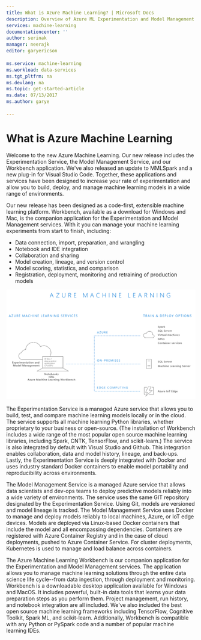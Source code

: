 ```yaml
---
title: What is Azure Machine Learning? | Microsoft Docs
description: Overview of Azure ML Experimentation and Model Management Services, an integrated, end-to-end data science solution for professional data scientists to develop, experiment and deploy advanced analytics applications at cloud scale.
services: machine-learning
documentationcenter: ''
author: serinak
manager: neerajk
editor: garyericson

ms.service: machine-learning
ms.workload: data-services
ms.tgt_pltfrm: na
ms.devlang: na
ms.topic: get-started-article
ms.date: 07/13/2017
ms.author: garye

---
```

# What is Azure Machine Learning

Welcome to the new Azure Machine Learning. Our new release includes the Experimentation Service, the Model Management Service, and our Workbench application. We've also released an update to MMLSpark and a new plug-in for Visual Studio Code. Together, these applications and services have been designed to increase your rate of experimentation and allow you to build, deploy, and manage machine learning models in a wide range of environments. 

Our new release has been designed as a code-first, extensible machine learning platform. Workbench, available as a download for Windows and Mac, is the companion application for the Experimentation and Model Management services. With it you can manage your machine learning experiments from start to finish, including:
- Data connection, import, preparation, and wrangling 
- Notebook and IDE integration
- Collaboration and sharing
- Model creation, lineage, and version control
- Model scoring, statistics, and comparison
- Registration, deployment, monitoring and retraining of production models
 
![Azure Machine Learning Concepts](media/concepts/aml-concepts.png)

The Experimentation Service is a managed Azure service that allows you to build, test, and compare machine learning models locally or in the cloud. The service supports all machine learning Python libraries, whether proprietary to your business or open-source. (The installation of Workbench includes a wide range of the most popular open source machine learning libraries, including Spark, CNTK, TensorFlow, and scikit-learn.)  The service is also integrated by default with Visual Studio and Github. This integration enables collaboration, data and model history, lineage, and back-ups. Lastly, the Experimentation Service is deeply integrated with Docker and uses industry standard Docker containers to enable model portability and reproducibility across environments. 

The Model Management Service is a managed Azure service that allows data scientists and dev-ops teams to deploy predictive models reliably into a wide variety of environments. The service uses the same GIT repository designated by the Experimentation Service. Using Git, models are versioned and model lineage is tracked. The Model Management Service uses Docker to manage and deploy models reliably to local machines, Azure, or IoT edge devices. Models are deployed via Linux-based Docker containers that include the model and all encompassing dependencies. Containers are registered with Azure Container Registry and in the case of cloud deployments, pushed to Azure Container Service. For cluster deployments, Kubernetes is used to manage and load balance across containers. 

The Azure Machine Learning Workbench is our companion application for the Experimentation and Model Management services. The application allows you to manage machine learning solutions through the entire data science life cycle--from data ingestion, through deployment and monitoring. Workbench is a downloadable desktop application available for Windows and MacOS. It  includes powerful, built-in data tools that learns your data preparation steps as you perform them. Project management, run history, and notebook integration are all included. We've also included the best open source machine learning frameworks including TensorFlow, Cognitive Toolkit, Spark ML, and scikit-learn. Additionally, Workbench is compatible with any Python or PySpark code and a number of popular machine learning IDEs. 





